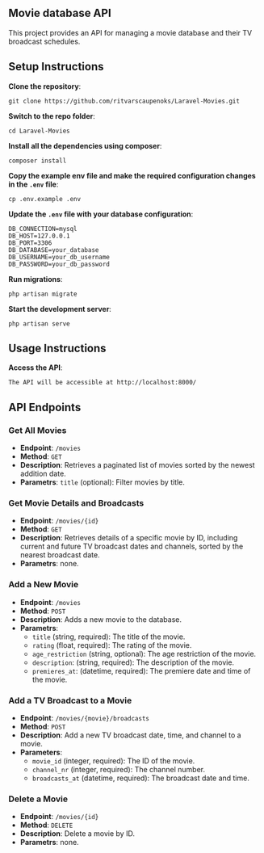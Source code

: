 ## Movie database API

This project provides an API for managing a movie database and their TV broadcast schedules.

## Setup Instructions

**Clone the repository**:

    git clone https://github.com/ritvarscaupenoks/Laravel-Movies.git

**Switch to the repo folder**:
   
    cd Laravel-Movies

**Install all the dependencies using composer**:
    
    composer install

**Copy the example env file and make the required configuration changes in the `.env` file**:

    cp .env.example .env

**Update the `.env` file with your database configuration**:

    DB_CONNECTION=mysql
    DB_HOST=127.0.0.1
    DB_PORT=3306
    DB_DATABASE=your_database
    DB_USERNAME=your_db_username
    DB_PASSWORD=your_db_password

**Run migrations**:

    php artisan migrate

**Start the development server**:

    php artisan serve

## Usage Instructions

**Access the API**:

    The API will be accessible at http://localhost:8000/

## API Endpoints

### Get All Movies

- **Endpoint**: `/movies`
- **Method**: `GET`
- **Description**: Retrieves a paginated list of movies sorted by the newest addition date.
- **Parametrs**: `title` (optional): Filter movies by title.

### Get Movie Details and Broadcasts

- **Endpoint**: `/movies/{id}`
- **Method**: `GET`
- **Description**: Retrieves details of a specific movie by ID, including current and future TV broadcast dates and channels, sorted by the nearest broadcast date.
- **Parametrs**: none.

### Add a New Movie

- **Endpoint**: `/movies`
- **Method**: `POST`
- **Description**: Adds a new movie to the database.
- **Parametrs**: 
   - `title` (string, required): The title of the movie.
   - `rating` (float, required): The rating of the movie.
   - `age_restriction` (string, optional): The age restriction of the movie.
   - `description`: (string, required): The description of the movie.
   - `premieres_at`: (datetime, required): The premiere date and time of the movie.

### Add a TV Broadcast to a Movie

- **Endpoint**: `/movies/{movie}/broadcasts`
- **Method**: `POST`
- **Description**:  Add a new TV broadcast date, time, and channel to a movie.
- **Parameters**:
   - `movie_id` (integer, required): The ID of the movie.
   - `channel_nr` (integer, required): The channel number.
   - `broadcasts_at` (datetime, required): The broadcast date and time.

### Delete a Movie

- **Endpoint**: `/movies/{id}`
- **Method**: `DELETE`
- **Description**:  Delete a movie by ID.
- **Parametrs**: none.






